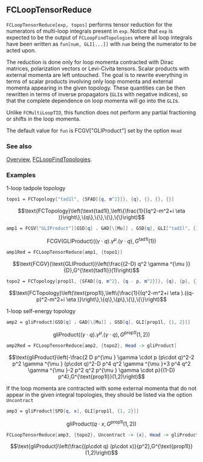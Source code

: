 ## FCLoopTensorReduce

`FCLoopTensorReduce[exp, topos]` performs tensor reduction for the numerators of multi-loop integrals present in `exp`. Notice that `exp` is expected to be the output of `FCLoopFindTopologies` where all loop integrals have been written as `fun[num, GLI[...]]` with `num` being the numerator to be acted upon.

The reduction is done only for loop momenta contracted with Dirac matrices, polarization vectors or Levi-Civita tensors. Scalar products with external momenta are left untouched. The goal is to rewrite everything in terms of scalar products involving only loop momenta and external momenta appearing in the given topology. These quantities can be then rewritten in terms of inverse propagators (`GLI`s with negative indices), so that the complete dependence on loop momenta will go into the `GLI`s.

Unlike `FCMultiLoopTID`, this function does not perform any partial fractioning or shifts in the loop momenta.

The default value for `fun` is  FCGV["GLIProduct"] set by the option `Head`

### See also

[Overview](Extra/FeynCalc.md), [FCLoopFindTopologies](FCLoopFindTopologies.md).

### Examples

1-loop tadpole topology

```mathematica
topo1 = FCTopology["tad1l", {SFAD[{q, m^2}]}, {q}, {}, {}, {}]
```

$$\text{FCTopology}\left(\text{tad1l},\left\{\frac{1}{(q^2-m^2+i \eta )}\right\},\{q\},\{\},\{\},\{\}\right)$$

```mathematica
amp1 = FCGV["GLIProduct"][GSD[q] . GAD[\[Mu]] . GSD[q], GLI["tad1l", {1}]]
```

$$\text{FCGV}(\text{GLIProduct})\left((\gamma \cdot q).\gamma ^{\mu }.(\gamma \cdot q),G^{\text{tad1l}}(1)\right)$$

```mathematica
amp1Red = FCLoopTensorReduce[amp1, {topo1}]
```

$$\text{FCGV}(\text{GLIProduct})\left(\frac{(2-D) q^2 \gamma ^{\mu }}{D},G^{\text{tad1l}}(1)\right)$$

```mathematica
topo2 = FCTopology[prop1l, {SFAD[{q, m^2}, {q - p, m^2}]}, {q}, {p}, {}, {}]
```

$$\text{FCTopology}\left(\text{prop1l},\left\{\frac{1}{(q^2-m^2+i \eta ).((q-p)^2-m^2+i \eta )}\right\},\{q\},\{p\},\{\},\{\}\right)$$

1-loop self-energy topology

```mathematica
amp2 = gliProduct[GSD[q] . GAD[\[Mu]] . GSD[q], GLI[prop1l, {1, 2}]]
```

$$\text{gliProduct}\left((\gamma \cdot q).\gamma ^{\mu }.(\gamma \cdot q),G^{\text{prop1l}}(1,2)\right)$$

```mathematica
amp2Red = FCLoopTensorReduce[amp2, {topo2}, Head -> gliProduct]
```

$$\text{gliProduct}\left(-\frac{2 D p^{\mu } \gamma \cdot p (p\cdot q)^2-2 p^2 \gamma ^{\mu } (p\cdot q)^2-D p^4 q^2 \gamma ^{\mu }+3 p^4 q^2 \gamma ^{\mu }-2 p^2 q^2 p^{\mu } \gamma \cdot p}{(1-D) p^4},G^{\text{prop1l}}(1,2)\right)$$

If the loop momenta are contracted with some external momenta that do not appear in the given integral topologies,
they should be listed via the option `Uncontract`

```mathematica
amp3 = gliProduct[SPD[q, x], GLI[prop1l, {1, 2}]]
```

$$\text{gliProduct}\left(q\cdot x,G^{\text{prop1l}}(1,2)\right)$$

```mathematica
FCLoopTensorReduce[amp3, {topo2}, Uncontract -> {x}, Head -> gliProduct]
```

$$\text{gliProduct}\left(\frac{(p\cdot q) (p\cdot x)}{p^2},G^{\text{prop1l}}(1,2)\right)$$